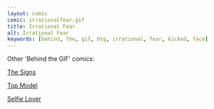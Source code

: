 ```yaml
---
layout: comic
comic: irrationalfear.gif
title: Irrational Fear
alt: Irrational Fear
keywords: [behind, the, gif, btg, irrational, fear, kicked, face]
---
```


Other 'Behind the GIF' comics:

[The Signs](http://lolnein.com/2016/07/20/thesigns/)

[Top Model](http://lolnein.com/2016/07/06/topmodel/)

[Selfie Lover](http://lolnein.com/2016/06/17/selfielover/)